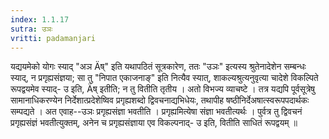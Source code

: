 ```yaml
---
index: 1.1.17
sutra: उञः
vritti: padamanjari
---
```


 यद्ययमेको योगः स्याद् "अञ Äष्" इति यथापठितं सूत्रकारेण, ततः "उञः" इत्यस्य श्रुतेनादेशेन सम्बन्धः स्याद्, न प्रगृह्यसंज्ञया; सा तु "निपात एकाजनाङ्" इति नित्यैव स्यात्, शाकल्यश्रुत्यनुवृत्या चादेशे विकल्पिते रूपद्वयमेव स्याद्- उ इति, Äष् इतीति; न तु वितीति तृतीय । अतो विभज्य व्याचष्टे । तत्र यद्यपि पूर्वसूत्रेषु सामानाधिकरण्येन निर्देशात्प्रदेशेष्विव प्रगृह्यशब्दो द्विवचनाद्यभिधेयः, तथापीह षष्ठीनिर्देअषात्स्वरूपपदार्थकः सम्पद्यते । अत एवाह--उञः प्रगृह्यसंज्ञा भवतीति । प्रगृह्यमित्येषा संज्ञा भवतीत्यर्थः । पुर्वत्र तु द्विवचनं प्रगृह्यसंज्ञं भवतीत्युक्तम्, अनेन च प्रगृह्यसंज्ञाया एव विकल्पनाद्- उ इति, वितीति साधितं रूपद्वयम् ॥
